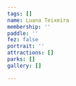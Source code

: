 ```yaml
---
tags: []
name: Luana Teixeira
membership: ''
paddle: ''
fez: false
portrait: ''
attractions: []
parks: []
gallery: []

---
```

